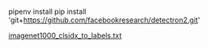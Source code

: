 pipenv install
pip install 'git+https://github.com/facebookresearch/detectron2.git'

[imagenet1000_clsidx_to_labels.txt](https://gist.github.com/yrevar/942d3a0ac09ec9e5eb3a
)
